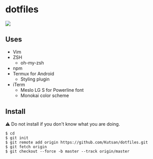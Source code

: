 # dotfiles

![](http://i.imgur.com/cDfUrgx.png)

## Uses
- Vim
- ZSH
    - oh-my-zsh  
- npm
- Termux for Android
    - Styling plugin  
- iTerm
    - Meslo LG S for Powerline font
    - Monokai color scheme

## Install
:warning: Do not install if you don't know what you are doing.

    $ cd
    $ git init
    $ git remote add origin https://github.com/Kutsan/dotfiles.git
    $ git fetch origin
    $ git checkout --force -b master --track origin/master